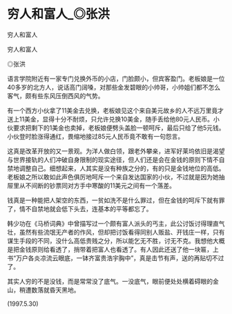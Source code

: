 # 穷人和富人_◎张洪

穷人和富人

穷人和富人

◎张洪

语言学院附近有一家专门兑换外币的小店，门脸颇小，但宾客盈门。老板娘是一位40多岁的北方人，说话高门阔嗓，对那些金发碧眼的小帅哥，小帅姐们都不怎么客气，颇有些东风压倒西风的气势。

有一个西方小伙拿了11美金去兑换，老板娘见这个来自美元故乡的人不远万里竟才送上11美金，显得十分不耐烦，只允许兑换10美金，随手丢给他80元人民币。小伙要求把剩下的1美金也卖掉，老板娘便劈头盖脸一顿呵斥，最后只给了他5元钱。小伙登时脸涨得通红，畏缩地接过85元人民币竟不敢有一句怨言。

这真是改革开放的又一景观。为洋人做白领，跟老外攀亲，进军好莱坞依旧是渴望与世界接轨的人们冲破自身限制的现实途径，但人们还是会在金钱的原则下情不自禁地调整自己。细想起来，人其实是没有种族之分的，有的只是金钱地位的高低。老板娘之所以敢如此声色俱厉地呵斥一个来自发达国家的小伙，不过就是因为她抽屉里从不间断的钞票同对方手中寒酸的11美元之间有一个落差。

钱真是一种能把人架空的东西，一贫如洗不是什么罪过，但在金钱的呵斥下就有罪了，情不自禁地就会低下头去，连基本的平等都忘了。

韩少功在《马桥词典》中曾描写过一个颇有富人派头的丐主，此公讨饭讨得理直气壮，虽然有些流氓无产者的作风，但却把讨饭看得同别人贩盐、开钱庄一样，只有谋生手段的不同，没什么高低贵贱之分，所以能乞无不胜，讨无不克。我想他大概是把金钱原则给看透了，捎带着把富人也看透了。有人因此还送了他一块匾，上书“万户各炎凉流云眼底，一钵齐富贵浩宇胸中”，真是击节有声，送的再贴切不过了。

其实人穷的不是没钱，而是常常没了底气。一没底气，眼前便处处横着碍眼的金山，稍遭数落就昏天黑地。

(1997.5.30)